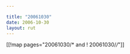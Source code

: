 ```yaml
---

title: "20061030"
date: 2006-10-30
layout: rut
---
```


[[!map pages="20061030/* and ! 20061030/*/*"]]
